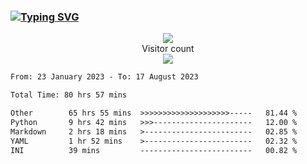 ### <a href="https://git.io/typing-svg"><img src="https://readme-typing-svg.herokuapp.com?font=Fira+Code&pause=1000&width=435&lines=+Hi+%F0%9F%91%8B+There+is+Chenghow" alt="Typing SVG" /></a>
<p align="center"> 
  <img src="https://github-readme-stats.vercel.app/api?username=chenghow&show_icons=true"><br>
  Visitor count<br>
  <img src="https://profile-counter.glitch.me/chenghow/count.svg">
</p>

<!--START_SECTION:waka-->

```txt
From: 23 January 2023 - To: 17 August 2023

Total Time: 80 hrs 57 mins

Other        65 hrs 55 mins  >>>>>>>>>>>>>>>>>>>>-----   81.44 %
Python       9 hrs 42 mins   >>>----------------------   12.00 %
Markdown     2 hrs 18 mins   >------------------------   02.85 %
YAML         1 hr 52 mins    >------------------------   02.32 %
INI          39 mins         -------------------------   00.82 %
```

<!--END_SECTION:waka-->
